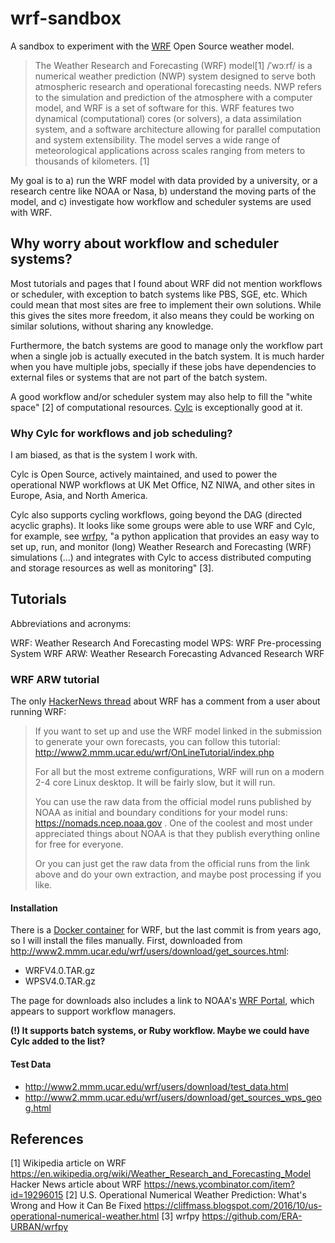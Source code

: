 # wrf-sandbox

A sandbox to experiment with the [WRF](https://github.com/wrf-model/WRF) Open Source weather model.

>The Weather Research and Forecasting (WRF) model[1] /ˈwɔːrf/ is a numerical weather prediction (NWP) system designed to serve both atmospheric research and operational forecasting needs. NWP refers to the simulation and prediction of the atmosphere with a computer model, and WRF is a set of software for this. WRF features two dynamical (computational) cores (or solvers), a data assimilation system, and a software architecture allowing for parallel computation and system extensibility. The model serves a wide range of meteorological applications across scales ranging from meters to thousands of kilometers. [1]

My goal is to a) run the WRF model with data provided by a university, or a research centre like NOAA or Nasa, b) understand the moving parts of the model, and c) investigate how workflow and scheduler systems are used with WRF.

## Why worry about workflow and scheduler systems?

Most tutorials and pages that I found about WRF did not mention workflows or scheduler, with exception to batch systems like PBS, SGE, etc. Which could mean that most sites are free to implement their own solutions. While this gives the sites more freedom, it also means they could be working on similar solutions, without sharing any knowledge.

Furthermore, the batch systems are good to manage only the workflow part when a single job is actually executed in the batch system. It is much harder when you have multiple jobs, specially if these jobs have dependencies to external files or systems that are not part of the batch system.

A good workflow and/or scheduler system may also help to fill the "white space" [2] of computational resources. [Cylc](https://cylc.github.io) is exceptionally good at it.

### Why Cylc for workflows and job scheduling?

I am biased, as that is the system I work with.

Cylc is Open Source, actively maintained, and used to power the operational NWP workflows at UK Met Office, NZ NIWA, and other sites in Europe, Asia, and North America.

Cylc also supports cycling workflows, going beyond the DAG (directed acyclic graphs). It looks like some groups were able to use WRF and Cylc, for example, see [wrfpy](https://github.com/ERA-URBAN/wrfpy), "a python application that provides an easy way to set up, run, and monitor (long) Weather Research and Forecasting (WRF) simulations (...) and integrates with Cylc to access distributed computing and storage resources as well as monitoring" [3].

## Tutorials

Abbreviations and acronyms:

WRF: Weather Research And Forecasting model
WPS: WRF Pre-processing System
WRF ARW: Weather Research Forecasting Advanced Research WRF

### WRF ARW tutorial

The only [HackerNews thread](https://news.ycombinator.com/item?id=19296015) about WRF has a comment from a user about running WRF:

>If you want to set up and use the WRF model linked in the submission to generate your own forecasts, you can follow this tutorial: http://www2.mmm.ucar.edu/wrf/OnLineTutorial/index.php
>
>For all but the most extreme configurations, WRF will run on a modern 2-4 core Linux desktop. It will be fairly slow, but it will run.
>
>You can use the raw data from the official model runs published by NOAA as initial and boundary conditions for your model runs: https://nomads.ncep.noaa.gov . One of the coolest and most under appreciated things about NOAA is that they publish everything online for free for everyone.
>
>Or you can just get the raw data from the official runs from the link above and do your own extraction, and maybe post processing if you like.

#### Installation

There is a [Docker container]() for WRF, but the last commit is from years ago, so I will install the files manually. First, downloaded from http://www2.mmm.ucar.edu/wrf/users/download/get_sources.html:

- WRFV4.0.TAR.gz
- WPSV4.0.TAR.gz

The page for downloads also includes a link to NOAA's [WRF Portal](https://esrl.noaa.gov/gsd/wrfportal/WRFPortal.html), which appears to support workflow managers.

**(!) It supports batch systems, or Ruby workflow. Maybe we could have Cylc added to the list?**

#### Test Data

- http://www2.mmm.ucar.edu/wrf/users/download/test_data.html
- http://www2.mmm.ucar.edu/wrf/users/download/get_sources_wps_geog.html

## References

[1] Wikipedia article on WRF https://en.wikipedia.org/wiki/Weather_Research_and_Forecasting_Model
Hacker News article about WRF https://news.ycombinator.com/item?id=19296015
[2] U.S. Operational Numerical Weather Prediction: What's Wrong and How it Can Be Fixed https://cliffmass.blogspot.com/2016/10/us-operational-numerical-weather.html
[3] wrfpy https://github.com/ERA-URBAN/wrfpy